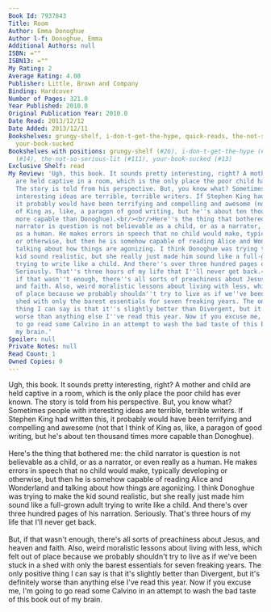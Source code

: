 ```yaml
---
Book Id: 7937843
Title: Room
Author: Emma Donoghue
Author l-f: Donoghue, Emma
Additional Authors: null
ISBN: =""
ISBN13: =""
My Rating: 2
Average Rating: 4.08
Publisher: Little, Brown and Company
Binding: Hardcover
Number of Pages: 321.0
Year Published: 2010.0
Original Publication Year: 2010.0
Date Read: 2013/12/12
Date Added: 2013/12/11
Bookshelves: grungy-shelf, i-don-t-get-the-hype, quick-reads, the-not-so-serious-lit,
  your-book-sucked
Bookshelves with positions: grungy-shelf (#26), i-don-t-get-the-hype (#6), quick-reads
  (#14), the-not-so-serious-lit (#111), your-book-sucked (#13)
Exclusive Shelf: read
My Review: 'Ugh, this book. It sounds pretty interesting, right? A mother and child
  are held captive in a room, which is the only place the poor child has ever known.
  The story is told from his perspective. But, you know what? Sometimes people with
  interesting ideas are terrible, terrible writers. If Stephen King had written this,
  it probably would have been terrifying and compelling and awesome (not that I think
  of King as, like, a paragon of good writing, but he''s about ten thousand times
  more capable than Donoghue).<br/><br/>Here''s the thing that bothered me: the child
  narrator is question is not believable as a child, or as a narrator, or even really
  as a human. He makes errors in speech that no child would make, typically developing
  or otherwise, but then he is somehow capable of reading Alice and Wonderland and
  talking about how things are agonizing. I think Donoghue was trying to make the
  kid sound realistic, but she really just made him sound like a full-grown adult
  trying to write like a child. And there''s over three hundred pages of his narration.
  Seriously. That''s three hours of my life that I''ll never get back.<br/><br/>But,
  if that wasn''t enough, there''s all sorts of preachiness about Jesus, and heaven
  and faith. Also, weird moralistic lessons about living with less, which felt out
  of place because we probably shouldn''t try to live as if we''ve been stuck in a
  shed with only the barest essentials for seven freaking years. The only positive
  thing I can say is that it''s slightly better than Divergent, but it''s definitely
  worse than anything else I''ve read this year. Now if you excuse me, I''m going
  to go read some Calvino in an attempt to wash the bad taste of this book out of
  my brain.'
Spoiler: null
Private Notes: null
Read Count: 1
Owned Copies: 0
---
```


Ugh, this book. It sounds pretty interesting, right? A mother and child are held captive in a room, which is the only place the poor child has ever known. The story is told from his perspective. But, you know what? Sometimes people with interesting ideas are terrible, terrible writers. If Stephen King had written this, it probably would have been terrifying and compelling and awesome (not that I think of King as, like, a paragon of good writing, but he's about ten thousand times more capable than Donoghue).<br/><br/>Here's the thing that bothered me: the child narrator is question is not believable as a child, or as a narrator, or even really as a human. He makes errors in speech that no child would make, typically developing or otherwise, but then he is somehow capable of reading Alice and Wonderland and talking about how things are agonizing. I think Donoghue was trying to make the kid sound realistic, but she really just made him sound like a full-grown adult trying to write like a child. And there's over three hundred pages of his narration. Seriously. That's three hours of my life that I'll never get back.<br/><br/>But, if that wasn't enough, there's all sorts of preachiness about Jesus, and heaven and faith. Also, weird moralistic lessons about living with less, which felt out of place because we probably shouldn't try to live as if we've been stuck in a shed with only the barest essentials for seven freaking years. The only positive thing I can say is that it's slightly better than Divergent, but it's definitely worse than anything else I've read this year. Now if you excuse me, I'm going to go read some Calvino in an attempt to wash the bad taste of this book out of my brain.